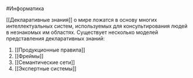 #Информатика 

[[Декларативные знания]] о мире ложатся в основу многих интеллектуальных систем, используемых для консультирования людей в незнакомых им областях. Существует несколько моделей представления декларативных знаний:

1. [[Продукционные правила]]
2. [[Фреймы]]
3. [[Семантические сети]]
4. [[Экспертные системы]]